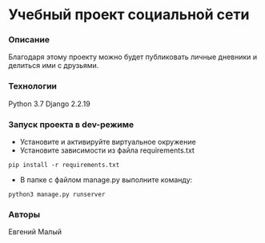 # Учебный проект социальной сети
### Описание
Благодаря этому проекту можно будет публиковать личные дневники и делиться ими с друзьями.
### Технологии
Python 3.7
Django 2.2.19
### Запуск проекта в dev-режиме
- Установите и активируйте виртуальное окружение
- Установите зависимости из файла requirements.txt
```
pip install -r requirements.txt
``` 
- В папке с файлом manage.py выполните команду:
```
python3 manage.py runserver
```
### Авторы
Евгений Малый
